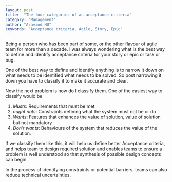 ```yaml
---
layout: post
title:  "The four categories of an acceptance criteria"
category: "Management"
author: "Aravind HU"
keywords: "Acceptance criteria, Agile, Story, Epic"
---
```


Being a person who has been part of some, or the other flavour of agile team for more than a decade. 
I was always wondering what is the best way to define and identify acceptance criteria for your story or epic or task or bug.

One of the best way to define and identify anything is to narrow it down on what needs to be identified what needs to be solved. 
So post narrowing it down you have to classify it to make it accurate and clear. 

Now the next problem is how do I classify them. One of the easiest way to classify would be 

1. _Musts_: Requirements that must be met 
2. _ought nots_: Constraints defining what the system must not be or do
3. _Wants_: Features that enhances the value of solution, value of solution but not mandatory
4. _Don't wants_: Behaviours of the system that reduces the value of the solution. 

If we classify them like this, it will help us define better Acceptance criteria, and helps team to 
design required solution and enables teams to ensure a problem is well understood so that synthesis of possible design concepts can begin.

In the process of identifying constraints or potential barriers, teams can also reduce technical uncertainties.   


 